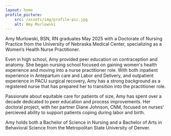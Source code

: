 ```yaml
---
layout: home
profile_picture:
    src: /assets/img/profile-pic.jpg
    alt: Amy Murlowski
---
```

Amy Murlowski, BSN, RN graduates May 2025 with a Doctorate of Nursing Practice from the University of Nebraska Medical Center, specializing as a Women’s Health Nurse Practitioner.

Even in high school, Amy provided peer education on contraception and anatomy. She began nursing school focused on gaining women's health experience and moving into a nurse practitioner role. With both inpatient experience in Antepartum care and Labor and Delivery, and outpatient experience in PACU surgical recovery, Amy has a strong background as a registered nurse that has prepared her to transition into the practitioner role.

Passionate about equitable care for patients of size, Amy has spent over a decade dedicated to peer education and process improvements. Her doctoral project, with her partner Diane Johnson, CNM, focused on nurses' percieved ability to support patients coping during labor and birth.

Amy holds both a Bachelor of Science in Nursing and a Bachelor of Arts in Behavioral Science from the Metropolitan State University of Denver.



